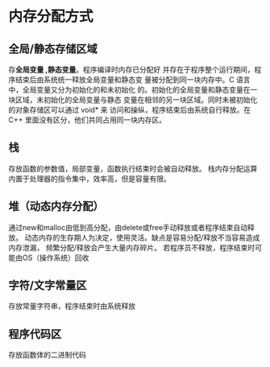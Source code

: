 # 内存分配方式
## 全局/静态存储区域
存<strong>全局变量 ,静态变量</strong>。程序编译时内存已分配好
并存在于程序整个运行期间，程序结束后由系统统一释放全局变量和静态变
量被分配到同一块内存中。C 语言中，全局变量又分为初始化的和未初始化
的。初始化的全局变量和静态变量在一块区域，未初始化的全局变量与静态
变量在相邻的另一块区域。同时未被初始化的对象存储区可以通过 void* 来
访问和操纵，程序结束后由系统自行释放。在 C++ 里面没有区分，他们共同占用同一块内存区。
## 栈
存放函数的参数值，局部变量，函数执行结束时会被自动释放。
栈内存分配运算内置于处理器的指令集中，效率高，但是容量有限。
## 堆（动态内存分配）
通过new和malloc由低到高分配，由delete或free手动释放或者程序结束自动释放。
动态内存的生存期人为决定，使用灵活。缺点是容易分配/释放不当容易造成内存泄漏，
频繁分配/释放会产生大量内存碎片。 若程序员不释放，程序结束时可能由OS（操作系统）回收
## 字符/文字常量区
存放常量字符串，程序结束时由系统释放
## 程序代码区
存放函数体的二进制代码
